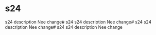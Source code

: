 # s24
s24 description
Nee change# s24
s24 description
Nee change# s24
s24 description
Nee change# s24
s24 description
Nee change